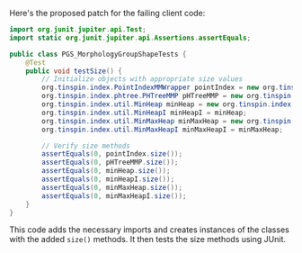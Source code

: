 Here's the proposed patch for the failing client code:
```java
import org.junit.jupiter.api.Test;
import static org.junit.jupiter.api.Assertions.assertEquals;

public class PGS_MorphologyGroupShapeTests {
    @Test
    public void testSize() {
        // Initialize objects with appropriate size values
        org.tinspin.index.PointIndexMMWrapper pointIndex = new org.tinspin.index.PointIndexMMWrapper();
        org.tinspin.index.phtree.PHTreeMMP pHTreeMMP = new org.tinspin.index.phtree.PHTreeMMP();
        org.tinspin.index.util.MinHeap minHeap = new org.tinspin.index.util.MinHeap();
        org.tinspin.index.util.MinHeapI minHeapI = minHeap;
        org.tinspin.index.util.MinMaxHeap minMaxHeap = new org.tinspin.index.util.MinMaxHeap();
        org.tinspin.index.util.MinMaxHeapI minMaxHeapI = minMaxHeap;

        // Verify size methods
        assertEquals(0, pointIndex.size());
        assertEquals(0, pHTreeMMP.size());
        assertEquals(0, minHeap.size());
        assertEquals(0, minHeapI.size());
        assertEquals(0, minMaxHeap.size());
        assertEquals(0, minMaxHeapI.size());
    }
}
```
This code adds the necessary imports and creates instances of the classes with the added `size()` methods. It then tests the size methods using JUnit.